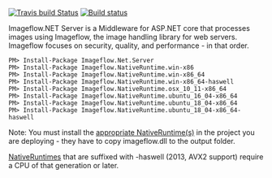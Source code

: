 [![Travis build Status](https://travis-ci.org/imazen/imageflow-dotnet-server.svg?branch=master)](https://travis-ci.org/imazen/imageflow-dotnet-server)
[![Build status](https://ci.appveyor.com/api/projects/status/vqfofqe3bwqwdu4a?svg=true)](https://ci.appveyor.com/project/imazen/imageflow-dotnet-server)


Imageflow.NET Server is a Middleware for ASP.NET core that processes images using Imageflow, the image handling library for web servers. Imageflow focuses on security, quality, and performance - in that order.


```
PM> Install-Package Imageflow.Net.Server
PM> Install-Package Imageflow.NativeRuntime.win-x86 
PM> Install-Package Imageflow.NativeRuntime.win-x86_64
PM> Install-Package Imageflow.NativeRuntime.win-x86_64-haswell
PM> Install-Package Imageflow.NativeRuntime.osx_10_11-x86_64
PM> Install-Package Imageflow.NativeRuntime.ubuntu_16_04-x86_64 
PM> Install-Package Imageflow.NativeRuntime.ubuntu_18_04-x86_64
PM> Install-Package Imageflow.NativeRuntime.ubuntu_18_04-x86_64-haswell
```

Note: You must install the [appropriate NativeRuntime(s)](https://www.nuget.org/packages?q=Imageflow+AND+NativeRuntime) in the project you are deploying - they have to copy imageflow.dll to the output folder. 

[NativeRuntimes](https://www.nuget.org/packages?q=Imageflow+AND+NativeRuntime) that are suffixed with -haswell (2013, AVX2 support) require a CPU of that generation or later. 


